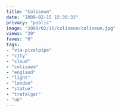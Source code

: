 ```yaml
---
title: "Coliseum"
date: "2009-02-15 15:30:33"
privacy: "public"
image: "2009/02/15/coliseum/coliseum.jpg"
views: "39"
faves: "0"
tags:
- "via-pixelpipe"
- "city"
- "cloud"
- "colisuem"
- "england"
- "light"
- "london"
- "statue"
- "trafalgar"
- "uk"
---
```

<a href="/photos/2009/02/15/coliseum"></a>
